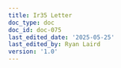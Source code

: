 ```yaml
---
title: Ir35 Letter
doc_type: doc
doc_id: doc-075
last_edited_date: '2025-05-25'
last_edited_by: Ryan Laird
version: '1.0'
---
```




